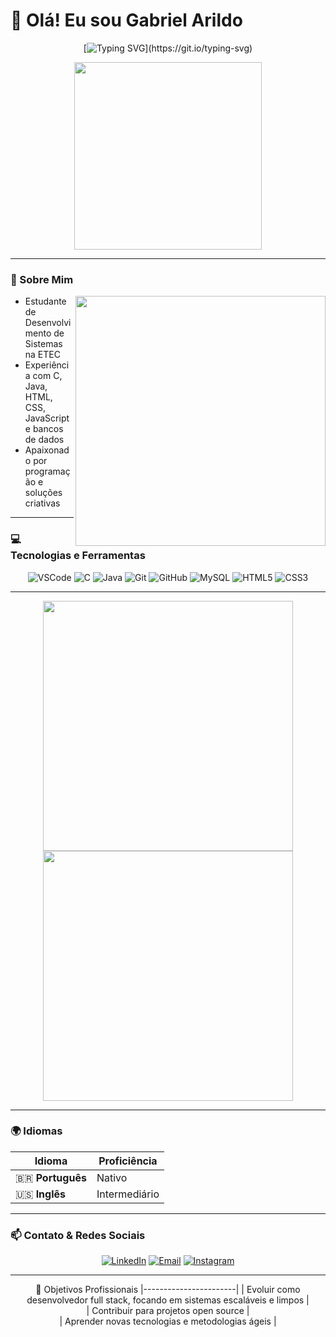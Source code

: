 # 👋 Olá! Eu sou Gabriel Arildo

<div align="center">
  
  [![Typing SVG](https://readme-typing-svg.herokuapp.com?font=Fira+Code&size=24&duration=3000&pause=1000&color=7c4dff&center=true&vCenter=true&width=600&lines=Desenvolvedor+de+Sistemas;Apaixonado+por+tecnologia;Sempre+aprendendo+algo+novo!)](https://git.io/typing-svg)
  
  <img src="https://media3.giphy.com/media/v1.Y2lkPTc5MGI3NjExZHQwbDNnOTkzdzZsYm1tMDNiNzRiMzdhOXZzeGMzZ2xobTh5amdnNyZlcD12MV9pbnRlcm5hbF9naWZfYnlfaWQmY3Q9cw/juua9i2c2fA0AIp2iq/giphy.gif" width="300" />
  
</div>

---

### 🚀 Sobre Mim

<img align="right" src="https://github-readme-stats.vercel.app/api?username=gabrielarildo&show_icons=true&theme=radical&hide_border=true" width="400"/>

- Estudante de Desenvolvimento de Sistemas na ETEC  
- Experiência com C, Java, HTML, CSS, JavaScript e bancos de dados  
- Apaixonado por programação e soluções criativas

---

###  💻 Tecnologias e Ferramentas

<div align="center">

![VSCode](https://img.shields.io/badge/VSCode-007ACC?style=for-the-badge&logo=visual-studio-code&logoColor=white)
![C](https://img.shields.io/badge/C-00599C?style=for-the-badge&logo=c&logoColor=white)
![Java](https://img.shields.io/badge/Java-007396?style=for-the-badge&logo=openjdk&logoColor=white)
![Git](https://img.shields.io/badge/Git-F05032?style=for-the-badge&logo=git&logoColor=white)
![GitHub](https://img.shields.io/badge/GitHub-181717?style=for-the-badge&logo=github&logoColor=white)
![MySQL](https://img.shields.io/badge/MySQL-4479A1?style=for-the-badge&logo=mysql&logoColor=white)
![HTML5](https://img.shields.io/badge/HTML5-E34F26?style=for-the-badge&logo=html5&logoColor=white)
![CSS3](https://img.shields.io/badge/CSS3-1572B6?style=for-the-badge&logo=css3&logoColor=white)

</div>

---

<div align="center">
  
<img src="https://github-readme-stats.vercel.app/api/top-langs/?username=gabrielarildo&layout=compact&theme=tokyonight&hide_border=true&bg_color=0D1117" width="400"/>

<img src="https://github-readme-streak-stats.herokuapp.com/?user=gabrielarildo&theme=tokyonight&hide_border=true&background=0D1117" width="400"/>

</div>

---

### 🌍 Idiomas

<div align="center">
  
| Idioma | Proficiência |
|----------|-------------|
| 🇧🇷 **Português** | Nativo |
| 🇺🇸 **Inglês** | Intermediário |

</div>

---

### 📫 Contato & Redes Sociais

<div align="center">

[![LinkedIn](https://img.shields.io/badge/LinkedIn-0077B5?style=for-the-badge&logo=linkedin&logoColor=white)](https://www.linkedin.com/in/gabriel-arildo-74720120a/)
[![Email](https://img.shields.io/badge/Gmail-D14836?style=for-the-badge&logo=gmail&logoColor=white)](mailto:gabrielarildo48@gmail.com)
[![Instagram](https://img.shields.io/badge/Instagram-E4405F?style=for-the-badge&logo=instagram&logoColor=white)](https://www.instagram.com/gabriel.g_fa/)  


</div>

---

<div align="center">
  
  🎯 Objetivos Profissionais
  |-----------------------|
  | Evoluir como desenvolvedor full stack, focando em sistemas escaláveis e limpos |  
  | Contribuir para projetos open source |  
  | Aprender novas tecnologias e metodologias ágeis | 

</div>



